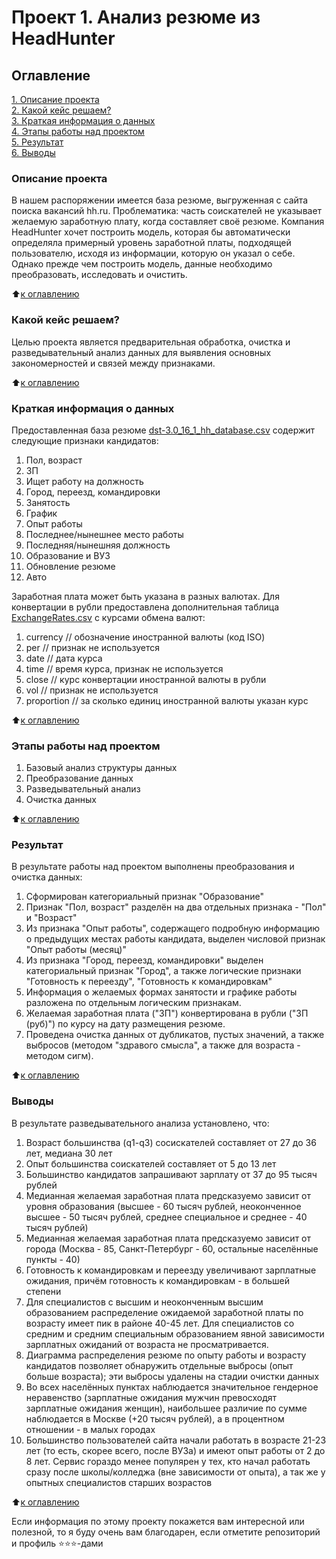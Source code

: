 # Проект 1. Анализ резюме из HeadHunter

## Оглавление  
[1. Описание проекта](./README.md#Описание-проекта)  
[2. Какой кейс решаем?](./README.md#Какой-кейс-решаем)  
[3. Краткая информация о данных](./README.md#Краткая-информация-о-данных)  
[4. Этапы работы над проектом](./README.md#Этапы-работы-над-проектом)  
[5. Результат](./README.md#Результат)    
[6. Выводы](./README.md#Выводы) 

### Описание проекта    
В нашем распоряжении имеется база резюме, выгруженная с сайта поиска вакансий hh.ru. Проблематика: часть соискателей не указывает желаемую заработную плату, когда составляет своё резюме. Компания HeadHunter хочет построить модель, которая бы автоматически определяла примерный уровень заработной платы, подходящей пользователю, исходя из информации, которую он указал о себе. Однако прежде чем построить модель, данные необходимо преобразовать, исследовать и очистить. 

:arrow_up:[к оглавлению](./README.md#Оглавление)

### Какой кейс решаем?    
Целью проекта является предварительная обработка, очистка и разведывательный анализ данных для выявления основных закономерностей и связей между признаками.

:arrow_up:[к оглавлению](./README.md#Оглавление)

### Краткая информация о данных
Предоставленная база резюме [dst-3.0_16_1_hh_database.csv](https://drive.google.com/file/d/19h47Vemo9qnL9XUeUvCXOJJonUiINZQW/view?usp=sharing) содержит следующие признаки кандидатов:
1. Пол, возраст
2. ЗП
3. Ищет работу на должность
4. Город, переезд, командировки
5. Занятость
6. График
7. Опыт работы
8. Последнее/нынешнее место работы
9. Последняя/нынешняя должность
10. Образование и ВУЗ
11. Обновление резюме
12. Авто

Заработная плата может быть указана в разных валютах. Для конвертации в рубли предоставлена дополнительная таблица [ExchangeRates.csv](data/ExchangeRates.csv) с курсами обмена валют:
1. currency // обозначение иностранной валюты (код ISO)
2. per // признак не используется
3. date // дата курса
4. time // время курса, признак не используется
5. close // курс конвертации иностранной валюты в рубли
6. vol  // признак не используется
7. proportion // за сколько единиц иностранной валюты указан курс
  
:arrow_up:[к оглавлению](./README.md#Оглавление)

### Этапы работы над проектом  
1. Базовый анализ структуры данных
2. Преобразование данных
3. Разведывательный анализ
4. Очистка данных

:arrow_up:[к оглавлению](./README.md#Оглавление)

### Результат
В результате работы над проектом выполнены преобразования и очистка данных:
1. Сформирован категориальный признак "Образование"
2. Признак "Пол, возраст" разделён на два отдельных признака - "Пол" и "Возраст"
3. Из признака "Опыт работы", содержащего подробную информацию о предыдущих местах работы кандидата, выделен числовой признак "Опыт работы (месяц)"
4. Из признака "Город, переезд, командировки" выделен категориальный признак "Город", а также логические признаки "Готовность к переезду", "Готовность к командировкам"
5. Информация о желаемых формах занятости и графике работы разложена по отдельным логическим признакам.
6. Желаемая заработная плата ("ЗП") конвертирована в рубли ("ЗП (руб)") по курсу на дату размещения резюме.
7. Проведена очистка данных от дубликатов, пустых значений, а также выбросов (методом "здравого смысла", а также для возраста - методом сигм).

:arrow_up:[к оглавлению](./README.md#Оглавление)

### Выводы
В результате разведывательного анализа установлено, что:
1. Возраст большинства (q1-q3) сосискателей составляет от 27 до 36 лет, медиана 30 лет
2. Опыт большинства соискателей составляет от 5 до 13 лет
3. Большинство кандидатов запрашивают зарплату от 37 до 95 тысяч рублей
4. Медианная желаемая заработная плата предсказуемо зависит от уровня образования (высшее - 60 тысяч рублей, неоконченное высшее - 50 тысяч рублей, среднее специальное и среднее - 40 тысяч рублей)
5. Медианная желаемая заработная плата предсказуемо зависит от города (Москва - 85, Санкт-Петербург - 60, остальные населённые пункты - 40)
6. Готовность к командировкам и переезду увеличивают зарплатные ожидания, причём готовность к командировкам - в большей степени
7. Для специалистов с высшим и неоконченным высшим образованием распределение ожидаемой заработной платы по возрасту имеет пик в районе 40-45 лет. Для специалистов со средним и средним специальным образованием явной зависимости зарплатных ожиданий от возраста не просматривается.
8. Диаграмма распределения резюме по опыту работы и возрасту кандидатов позволяет обнаружить отдельные выбросы (опыт больше возраста); эти выбросы удалены на стадии очистки данных
9. Во всех населённых пунктах наблюдается значительное гендерное неравенство (зарплатные ожидания мужчин превосходят зарплатные ожидания женщин), наибольшее различие по сумме наблюдается в Москве (+20 тысяч рублей), а в процентном отношении - в малых городах
10. Большинство пользователей сайта начали работать в возрасте 21-23 лет (то есть, скорее всего, после ВУЗа) и имеют опыт работы от 2 до 8 лет. Сервис гораздо менее популярен у тех, кто начал работать сразу после школы/колледжа (вне зависимости от опыта), а так же у опытных специалистов старших возрастов

:arrow_up:[к оглавлению](./README.md#Оглавление)

Если информация по этому проекту покажется вам интересной или полезной, то я буду очень вам благодарен, если отметите репозиторий и профиль ⭐️⭐️⭐️-дами